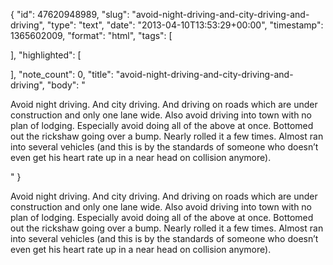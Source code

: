 {
  "id": 47620948989,
  "slug": "avoid-night-driving-and-city-driving-and-driving",
  "type": "text",
  "date": "2013-04-10T13:53:29+00:00",
  "timestamp": 1365602009,
  "format": "html",
  "tags": [

  ],
  "highlighted": [

  ],
  "note_count": 0,
  "title": "avoid-night-driving-and-city-driving-and-driving",
  "body": "<p>Avoid night driving. And city driving. And driving on roads which are under construction and only one lane wide. Also avoid driving into town with no plan of lodging. Especially avoid doing all of the above at once. Bottomed out the rickshaw going over a bump. Nearly rolled it a few times. Almost ran into several vehicles (and this is by the standards of someone who doesn&rsquo;t even get his heart rate up in a near head on collision anymore).</p>"
}

<p>Avoid night driving. And city driving. And driving on roads which are under construction and only one lane wide. Also avoid driving into town with no plan of lodging. Especially avoid doing all of the above at once. Bottomed out the rickshaw going over a bump. Nearly rolled it a few times. Almost ran into several vehicles (and this is by the standards of someone who doesn&rsquo;t even get his heart rate up in a near head on collision anymore).</p>